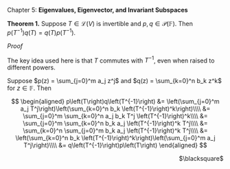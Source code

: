 Chapter 5: **Eigenvalues, Eigenvector, and Invariant Subspaces**

**Theorem 1.**
Suppose $T \in \mathcal{L}(V)$ is invertible and $p, q \in \mathcal{P}(\mathbb{F})$.
Then $p(T^{-1}) q(T) = q(T) p(T^{-1})$.

_Proof_

The key idea used here is that $T$ commutes with $T^{-1}$, even when raised to different powers.

Suppose $p(z) = \sum_{j=0}^m a_j z^j$ and $q(z) = \sum_{k=0}^n b_k z^k$ for $z \in \mathbb{F}$.
Then

$$
\begin{aligned}
p\left(T\right)q\left(T^{-1}\right) &= \left(\sum_{j=0}^m a_j T^j\right)\left(\sum_{k=0}^n b_k \left(T^{-1}\right)^k\right)\\\\
&= \sum_{j=0}^m \sum_{k=0}^n a_j b_k T^j \left(T^{-1}\right)^k\\\\
&= \sum_{j=0}^m \sum_{k=0}^n b_k a_j \left(T^{-1}\right)^k T^j\\\\
&= \sum_{k=0}^n \sum_{j=0}^m b_k a_j \left(T^{-1}\right)^k T^j\\\\
&= \left(\sum_{k=0}^n b_k \left(T^{-1}\right)^k\right)\left(\sum_{j=0}^m a_j T^j\right)\\\\
&= q\left(T^{-1}\right)p\left(T\right)
\end{aligned}
$$

<p align="right"> $\blacksquare$ </p>
